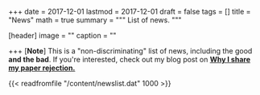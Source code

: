 +++
date = 2017-12-01
lastmod = 2017-12-01
draft = false
tags = []
title = "News"
math = true
summary = """
List of news.
"""

[header]
image = ""
caption = ""

+++
[**Note**] This is a "non-discriminating" list of news, including the good **and the bad**. If you're interested, check out my blog post on [**Why I share my paper rejection.**](https://medium.com/@yixue_zhao/why-i-share-my-paper-rejection-from-a-junior-researchers-perspective-81472e3d7d2a?source=friends_link&sk=0758c50833fdf012ff3aae59e79697e8)

{{< readfromfile "/content/newslist.dat" 1000 >}} 